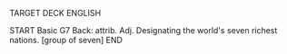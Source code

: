 TARGET DECK
ENGLISH

START
Basic
G7
Back: attrib. Adj. Designating the world's seven richest nations. [group of seven]
END
